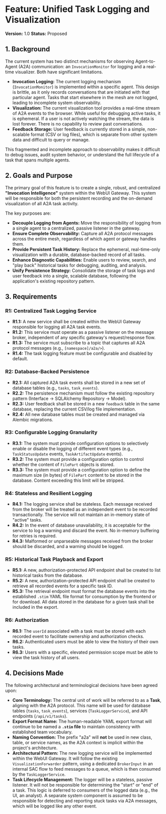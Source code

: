 # Feature: Unified Task Logging and Visualization

**Version:** 1.0
**Status:** Proposed

## 1. Background

The current system has two distinct mechanisms for observing Agent-to-Agent (A2A) communication: an `InvocationMonitor` for logging and a real-time visualizer. Both have significant limitations.

-   **Invocation Logging:** The current logging mechanism (`InvocationMonitor`) is implemented within a specific agent. This design is brittle, as it only records conversations that are initiated with that particular agent. Tasks that start elsewhere in the mesh are not logged, leading to incomplete system observability.
-   **Visualization:** The current visualization tool provides a real-time stream of A2A events to the browser. While useful for debugging active tasks, it is ephemeral. If a user is not actively watching the stream, the data is lost forever. There is no capability to review past conversations.
-   **Feedback Storage:** User feedback is currently stored in a simple, non-scalable format (CSV or log files), which is separate from other system data and difficult to query or manage.

This fragmented and incomplete approach to observability makes it difficult to debug issues, audit system behavior, or understand the full lifecycle of a task that spans multiple agents.

## 2. Goals and Purpose

The primary goal of this feature is to create a single, robust, and centralized **"Invocation Intelligence"** system within the WebUI Gateway. This system will be responsible for both the persistent recording and the on-demand visualization of all A2A task activity.

The key purposes are:

-   **Decouple Logging from Agents:** Move the responsibility of logging from a single agent to a centralized, passive listener in the gateway.
-   **Ensure Complete Observability:** Capture all A2A protocol messages across the entire mesh, regardless of which agent or gateway handles them.
-   **Provide Persistent Task History:** Replace the ephemeral, real-time-only visualization with a durable, database-backed record of all tasks.
-   **Enhance Diagnostic Capabilities:** Enable users to review, search, and "play back" historical tasks for debugging, auditing, and analysis.
-   **Unify Persistence Strategy:** Consolidate the storage of task logs and user feedback into a single, scalable database, following the application's existing repository pattern.

## 3. Requirements

### R1: Centralized Task Logging Service

-   **R1.1:** A new service shall be created within the WebUI Gateway responsible for logging all A2A task events.
-   **R1.2:** This service must operate as a passive listener on the message broker, independent of any specific gateway's request/response flow.
-   **R1.3:** The service must subscribe to a topic that captures all A2A protocol messages (e.g., `[namespace]/a2a/>`).
-   **R1.4:** The task logging feature must be configurable and disabled by default.

### R2: Database-Backed Persistence

-   **R2.1:** All captured A2A task events shall be stored in a new set of database tables (e.g., `tasks`, `task_events`).
-   **R2.2:** The persistence mechanism must follow the existing repository pattern (Interface -> SQLAlchemy Repository -> Model).
-   **R2.3:** User feedback shall be stored in a new `feedback` table in the same database, replacing the current CSV/log file implementation.
-   **R2.4:** All new database tables must be created and managed via Alembic migrations.

### R3: Configurable Logging Granularity

-   **R3.1:** The system must provide configuration options to selectively enable or disable the logging of different event types (e.g., `TaskStatusUpdate` events, `TaskArtifactUpdate` events).
-   **R3.2:** The system must provide a configuration option to control whether the content of `FilePart` objects is stored.
-   **R3.3:** The system must provide a configuration option to define the maximum size (in bytes) of `FilePart` content to be stored in the database. Content exceeding this limit will be stripped.

### R4: Stateless and Resilient Logging

-   **R4.1:** The logging service shall be stateless. Each message received from the broker will be treated as an independent event to be recorded transactionally. The service will not maintain an in-memory state of "active" tasks.
-   **R4.2:** In the event of database unavailability, it is acceptable for the service to log a warning and discard the event. No in-memory buffering for retries is required.
-   **R4.3:** Malformed or unparseable messages received from the broker should be discarded, and a warning should be logged.

### R5: Historical Task Playback and Export

-   **R5.1:** A new, authorization-protected API endpoint shall be created to list historical tasks from the database.
-   **R5.2:** A new, authorization-protected API endpoint shall be created to retrieve all recorded events for a specific task ID.
-   **R5.3:** The retrieval endpoint must format the database events into the established `.stim` YAML file format for consumption by the frontend or for download. All data stored in the database for a given task shall be included in the export.

### R6: Authorization

-   **R6.1:** The `userId` associated with a task must be stored with each recorded event to facilitate ownership and authorization checks.
-   **R6.2:** Authenticated users must be able to view the history of their own tasks.
-   **R6.3:** Users with a specific, elevated permission scope must be able to view the task history of all users.

## 4. Decisions Made

The following architectural and terminological decisions have been agreed upon:

-   **Core Terminology:** The central unit of work will be referred to as a **Task**, aligning with the A2A protocol. This name will be used for database tables (`tasks`, `task_events`), services (`TaskLoggerService`), and API endpoints (`/api/v1/tasks`).
-   **Export Format Name:** The human-readable YAML export format will continue to be named a **`.stim` file** to maintain consistency with established team vocabulary.
-   **Naming Convention:** The prefix "a2a" will **not** be used in new class, table, or service names, as the A2A context is implicit within the project's architecture.
-   **Architectural Pattern:** The new logging service will be implemented within the WebUI Gateway. It will follow the existing `VisualizationForwarder` pattern, using a dedicated `BrokerInput` in an internal SAC flow to feed messages to a queue, which is then consumed by the `TaskLoggerService`.
-   **Task Lifecycle Management:** The logger will be a stateless, passive listener. It will not be responsible for determining the "start" or "end" of a task. This logic is deferred to consumers of the logged data (e.g., the UI, an analyst). A separate system component is assumed to be responsible for detecting and reporting stuck tasks via A2A messages, which will be logged like any other event.

